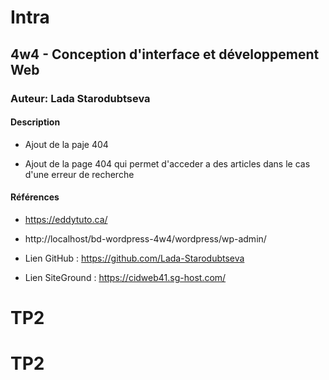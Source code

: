 # Intra
## 4w4 - Conception d'interface et développement Web
### Auteur: Lada Starodubtseva
#### Description
- Ajout de la paje 404




-	Ajout de la page 404 qui permet d'acceder a des articles dans le cas d'une erreur de recherche


#### Références
- https://eddytuto.ca/
- http://localhost/bd-wordpress-4w4/wordpress/wp-admin/

- Lien GitHub : https://github.com/Lada-Starodubtseva
- Lien SiteGround : https://cidweb41.sg-host.com/
# TP2
# TP2
